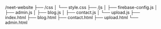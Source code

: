 /neet-website
├── /css
│   └── style.css
├── /js
│   ├── firebase-config.js
│   ├── admin.js
│   ├── blog.js
│   ├── contact.js
│   └── upload.js
├── index.html
├── blog.html
├── contact.html
├── upload.html
└── admin.html
